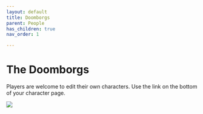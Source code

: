 ```yaml
---
layout: default
title: Doomborgs
parent: People
has_children: true
nav_order: 1

---
```


# The Doomborgs

Players are welcome to edit their own characters.
Use the link on the bottom of your character page.

![](https://i.imgur.com/k8eNLl0.png)
